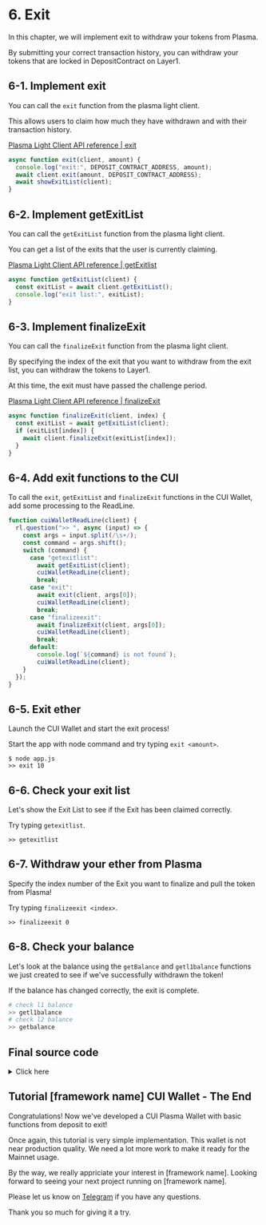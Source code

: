 # 6. Exit

In this chapter, we will implement exit to withdraw your tokens from Plasma.

By submitting your correct transaction history, you can withdraw your tokens that are locked in DepositContract on Layer1.

## 6-1. Implement exit

You can call the `exit` function from the plasma light client.

This allows users to claim how much they have withdrawn and with their transaction history.

[Plasma Light Client API reference | exit](/API/plasma-light-client.md#exit)

```javascript
async function exit(client, amount) {
  console.log("exit:", DEPOSIT_CONTRACT_ADDRESS, amount);
  await client.exit(amount, DEPOSIT_CONTRACT_ADDRESS);
  await showExitList(client);
}
```

## 6-2. Implement getExitList

You can call the `getExitList` function from the plasma light client.

You can get a list of the exits that the user is currently claiming.

[Plasma Light Client API reference | getExitlist](/API/plasma-light-client.md#getexitlist)

```javascript
async function getExitList(client) {
  const exitList = await client.getExitList();
  console.log("exit list:", exitList);
}
```

## 6-3. Implement finalizeExit

You can call the `finalizeExit` function from the plasma light client.

By specifying the index of the exit that you want to withdraw from the exit list, you can withdraw the tokens to Layer1.

At this time, the exit must have passed the challenge period.

[Plasma Light Client API reference | finalizeExit](/API/plasma-light-client.md#finalizeexit)

```javascript
async function finalizeExit(client, index) {
  const exitList = await getExitList(client);
  if (exitList[index]) {
    await client.finalizeExit(exitList[index]);
  }
}
```

## 6-4. Add exit functions to the CUI

To call the `exit`, `getExitList` and `finalizeExit` functions in the CUI Wallet, add some processing to the ReadLine.

```javascript
function cuiWalletReadLine(client) {
  rl.question(">> ", async (input) => {
    const args = input.split(/\s+/);
    const command = args.shift();
    switch (command) {
      case "getexitlist":
        await getExitList(client);
        cuiWalletReadLine(client);
        break;
      case "exit":
        await exit(client, args[0]);
        cuiWalletReadLine(client);
        break;
      case "finalizeexit":
        await finalizeExit(client, args[0]);
        cuiWalletReadLine(client);
        break;
      default:
        console.log(`${command} is not found`);
        cuiWalletReadLine(client);
    }
  });
}
```

## 6-5. Exit ether

Launch the CUI Wallet and start the exit process!

Start the app with node command and try typing `exit <amount>`.

```
$ node app.js
>> exit 10
```

## 6-6. Check your exit list

Let's show the Exit List to see if the Exit has been claimed correctly.

Try typing `getexitlist`.

```
>> getexitlist
```

## 6-7. Withdraw your ether from Plasma

Specify the index number of the Exit you want to finalize and pull the token from Plasma!

Try typing `finalizeexit <index>`.

```
>> finalizeexit 0
```

## 6-8. Check your balance

Let's look at the balance using the `getBalance` and `getl1balance` functions we just created to see if we've successfully withdrawn the token!

If the balance has changed correctly, the exit is complete.

```bash
# check l1 balance
>> getl1balance
# check l2 balance
>> getbalance
```

## Final source code

<details>
<summary>Click here</summary>

```javascript
const readline = require("readline");
const ethers = require("ethers");
const { Bytes } = require("@cryptoeconomicslab/primitives");
const { LevelKeyValueStore } = require("@cryptoeconomicslab/level-kvs");
const initializeLightClient = require("@cryptoeconomicslab/eth-plasma-light-client")
  .default;

// TODO: enter your private key
const PRIVATE_KEY = "ENTER YOUR PRIVATE KEY";
const config = require("./config.local.json");
const DEPOSIT_CONTRACT_ADDRESS = config.payoutContracts.DepositContract;

const rl = readline.createInterface({
  input: process.stdin,
  output: process.stdout,
});

async function deposit(client, amount) {
  console.log("deposit:", amount);
  await client.deposit(amount, DEPOSIT_CONTRACT_ADDRESS);
}

async function getBalance(client) {
  const balance = await client.getBalance();
  console.log(`${client.address}:`, balance);
}

async function getL1Balance(client) {
  const balance = await client.wallet.getL1Balance();
  console.log(`${client.address}:`, balance.value.raw, balance.symbol);
}

async function transfer(client, amount, to) {
  console.log("transfer:", to, amount);
  await client.transfer(amount, DEPOSIT_CONTRACT_ADDRESS, to);
}

async function exit(client, amount) {
  console.log("exit:", DEPOSIT_CONTRACT_ADDRESS, amount);
  await client.exit(amount, DEPOSIT_CONTRACT_ADDRESS);
  await showExitList(client);
}

async function getExitList(client) {
  const exitList = await client.getExitList();
  console.log("exit list:", exitList);
}

async function finalizeExit(client, index) {
  const exitList = await getExitList(client);
  if (exitList[index]) {
    await client.finalizeExit(exitList[index]);
  }
}

async function startLightClient() {
  const kvs = new LevelKeyValueStore(Bytes.fromString("plasma_light_client"));
  const wallet = new ethers.Wallet(
    PRIVATE_KEY,
    new ethers.providers.JsonRpcProvider("http://127.0.0.1:8545")
  );
  const lightClient = await initializeLightClient({
    wallet,
    kvs,
    config,
    aggregatorEndpoint: "http://127.0.0.1:3000",
  });
  await lightClient.start();
  return lightClient;
}

function cuiWalletReadLine(client) {
  rl.question(">> ", async (input) => {
    const args = input.split(/\s+/);
    const command = args.shift();
    switch (command) {
      case "deposit":
        await deposit(client, args[0]);
        cuiWalletReadLine(client);
        break;
      case "getbalance":
        await getBalance(client);
        cuiWalletReadLine(client);
        break;
      case "getl1balance":
        await getL1Balance(client);
        cuiWalletReadLine(client);
        break;
      case "transfer":
        await transfer(client, args[0], args[1]);
        cuiWalletReadLine(client);
        break;
      case "getexitlist":
        await getExitList(client);
        cuiWalletReadLine(client);
        break;
      case "exit":
        await exit(client, args[0]);
        cuiWalletReadLine(client);
        break;
      case "finalizeexit":
        await finalizeExit(client, args[0]);
        cuiWalletReadLine(client);
        break;
      case "quit":
        console.log("Bye.");
        rl.close();
        process.exit();
      default:
        console.log(`${command} is not found`);
        cuiWalletReadLine(client);
    }
  });
}

async function main() {
  const client = await startLightClient();
  cuiWalletReadLine(client);
}

main();
```

</details>

## Tutorial [framework name] CUI Wallet - The End

Congratulations!
Now we've developed a CUI Plasma Wallet with basic functions from deposit to exit!

Once again, this tutorial is very simple implementation. This wallet is not near production quality. We need a lot more work to make it ready for the Mainnet usage.

By the way, we really appriciate your interest in [framework name].
Looking forward to seeing your next project running on [framework name].

Please let us know on [Telegram](https://t.me/cryptoeocnomicslab) if you have any questions.

Thank you so much for giving it a try.
